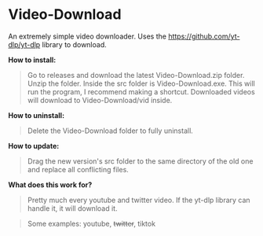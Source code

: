 # Video-Download
An extremely simple video downloader. Uses the https://github.com/yt-dlp/yt-dlp library to download.


**How to install:**
>Go to releases and download the latest Video-Download.zip folder. Unzip the folder. Inside the src folder is Video-Download.exe.
>This will run the program, I recommend making a shortcut. Downloaded videos will download to Video-Download/vid inside.


**How to uninstall:**
>Delete the Video-Download folder to fully uninstall.


**How to update:**
>Drag the new version's src folder to the same directory of the old one and replace all conflicting files.

**What does this work for?**
>Pretty much every youtube and twitter video. If the yt-dlp library can handle it, it will download it.

>Some examples: youtube, ~~twitter~~, tiktok
